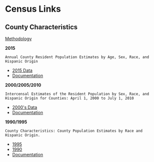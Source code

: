 # Census Links


## County Characteristics

[Methodology](http://www.census.gov/popest/methodology/2015-natstcopr-meth.pdf)

**2015**

`Annual County Resident Population Estimates by Age, Sex, Race, and Hispanic Origin`

- [2015 Data](http://www.census.gov/popest/data/counties/asrh/2015/files/CC-EST2015-ALLDATA-19.csv)
- [Documentation](http://www.census.gov/popest/data/counties/asrh/2015/files/CC-EST2015-ALLDATA.pdf)

**2000/2005/2010**

`Intercensal Estimates of the Resident Population by Sex, Race, and Hispanic Origin for Counties: April 1, 2000 to July 1, 2010`

- [2000's Data](http://www.census.gov/popest/data/intercensal/county/files/CO-EST00INT-SEXRACEHISP.csv)
- [Documentation](http://www.census.gov/popest/data/intercensal/county/files/CO-EST00INT-SEXRACEHISP.pdf)


**1990/1995**

`County Characteristics: County Population Estimates by Race and Hispanic Origin.`

- [1995](http://www.census.gov/popest/data/counties/asrh/1990s/tables/co-99-11/crhia95.txt)
- [1990](http://www.census.gov/popest/data/counties/asrh/1990s/tables/co-99-11/crhiamars.txt)
- [Documentation](http://www.census.gov/popest/methodology/90s-co-meth.txt)
